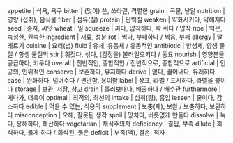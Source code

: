 appetite	| 식욕, 욕구
bitter	| (맛이) 쓴, 쓰라린, 격렬한
grain	| 곡물, 낱알
nutrition	| 영양 (섭취), 음식물
fiber	| 섬유(질)
protein	| 단백질
weaken	| 약화시키다, 약해지다
seed	| 종자, 씨앗
wheat	| 밀
squeeze	| 짜다, 압착하다, 꽉 쥐다 / 압착
ripe	| 익은, 숙성한, 원숙한
ingredient	| 재료, 성분
rot	| 썩다, 부패하다 / 썩음, 부패
allergy	| 알레르기
cuisine	| 요리(법)
fluid	| 유체, 유동체 / 유동적인
antibiotic	| 항생제, 항생 물질 / 항생 물질의
stir	| 휘젓다, 섞다, (감정을) 불러일으키다 / 동요
nourish	| 영양분을 공급하다, 키우다
overall	| 전반적인, 종합적인 / 전반적으로, 종합적으로
artificial	| 인공의, 인위적인
conserve	| 보존하다, 유지하다
derive	| 얻다, 끌어내다, 유래하다
ease	| 완화하다, 덜어주다 / 편안함, 용이함
label	| 상표, 라벨 / 표시하다, 라벨을 붙이다
storage	| 보관, 저장, 창고
drain	| 흘러보내다, 배출하다 / 배수관
furthermore	| 게다가, 더욱이
optimal	| 최적의, 최선의
intake	| 섭취(량), 흡입
lessen	| 줄이다, 감소하다
edible	| 먹을 수 있는, 식용의
supplement	| 보충(제), 보완 / 보충하다, 보완하다
misconception	| 오해, 잘못된 생각
spoil	| 망치다, 버릇없게 만들다
dissolve	| 녹다, 용해하다, 해산하다
vegetarian	| 채식주의자
deficiency	| 결핍, 부족
dilute	| 희석하다, 묽게 하다 / 희석된, 묽은
deficit	| 부족(액), 결손, 적자
